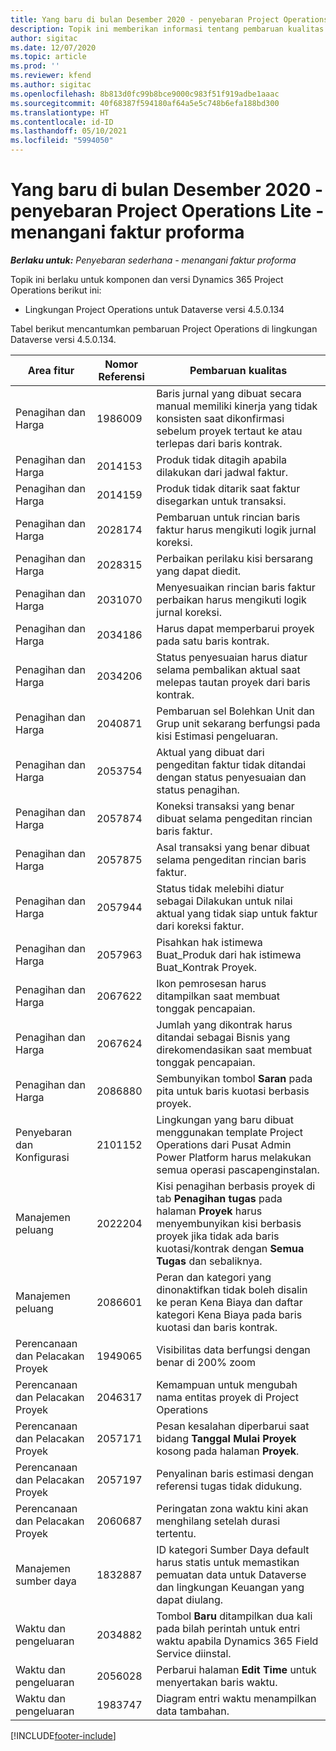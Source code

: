 ```yaml
---
title: Yang baru di bulan Desember 2020 - penyebaran Project Operations Lite - menangani faktur proforma
description: Topik ini memberikan informasi tentang pembaruan kualitas yang tersedia pada rilis Desember 2020 penyebaran Project Operations Lite -menangani faktur proforma.
author: sigitac
ms.date: 12/07/2020
ms.topic: article
ms.prod: ''
ms.reviewer: kfend
ms.author: sigitac
ms.openlocfilehash: 8b813d0fc99b8bce9000c983f51f919adbe1aaac
ms.sourcegitcommit: 40f68387f594180af64a5e5c748b6efa188bd300
ms.translationtype: HT
ms.contentlocale: id-ID
ms.lasthandoff: 05/10/2021
ms.locfileid: "5994050"
---
```

# <a name="whats-new-december-2020---project-operations-lite-deployment---deal-to-proforma-invoicing"></a>Yang baru di bulan Desember 2020 - penyebaran Project Operations Lite - menangani faktur proforma

_**Berlaku untuk:** Penyebaran sederhana - menangani faktur proforma_

Topik ini berlaku untuk komponen dan versi Dynamics 365 Project Operations berikut ini:

  - Lingkungan Project Operations untuk Dataverse versi 4.5.0.134 

Tabel berikut mencantumkan pembaruan Project Operations di lingkungan Dataverse versi 4.5.0.134.

| **Area fitur** | **Nomor Referensi** | **Pembaruan kualitas** |
| --- | --- | --- |
| Penagihan dan Harga | 1986009 | Baris jurnal yang dibuat secara manual memiliki kinerja yang tidak konsisten saat dikonfirmasi sebelum proyek tertaut ke atau terlepas dari baris kontrak. |
| Penagihan dan Harga | 2014153 | Produk tidak ditagih apabila dilakukan dari jadwal faktur. |
| Penagihan dan Harga | 2014159 | Produk tidak ditarik saat faktur disegarkan untuk transaksi. |
| Penagihan dan Harga | 2028174 | Pembaruan untuk rincian baris faktur harus mengikuti logik jurnal koreksi. |
| Penagihan dan Harga | 2028315 | Perbaikan perilaku kisi bersarang yang dapat diedit. |
| Penagihan dan Harga | 2031070 | Menyesuaikan rincian baris faktur perbaikan harus mengikuti logik jurnal koreksi. |
| Penagihan dan Harga | 2034186 | Harus dapat memperbarui proyek pada satu baris kontrak. |
| Penagihan dan Harga | 2034206 | Status penyesuaian harus diatur selama pembalikan aktual saat melepas tautan proyek dari baris kontrak. |
| Penagihan dan Harga | 2040871 | Pembaruan sel Bolehkan Unit dan Grup unit sekarang berfungsi pada kisi Estimasi pengeluaran. |
| Penagihan dan Harga | 2053754 | Aktual yang dibuat dari pengeditan faktur tidak ditandai dengan status penyesuaian dan status penagihan. |
| Penagihan dan Harga | 2057874 | Koneksi transaksi yang benar dibuat selama pengeditan rincian baris faktur. |
| Penagihan dan Harga | 2057875 | Asal transaksi yang benar dibuat selama pengeditan rincian baris faktur. |
| Penagihan dan Harga | 2057944 | Status tidak melebihi diatur sebagai Dilakukan untuk nilai aktual yang tidak siap untuk faktur dari koreksi faktur. |
| Penagihan dan Harga | 2057963 | Pisahkan hak istimewa Buat\_Produk dari hak istimewa Buat\_Kontrak Proyek. |
| Penagihan dan Harga | 2067622 | Ikon pemrosesan harus ditampilkan saat membuat tonggak pencapaian. |
| Penagihan dan Harga | 2067624 | Jumlah yang dikontrak harus ditandai sebagai Bisnis yang direkomendasikan saat membuat tonggak pencapaian. |
| Penagihan dan Harga | 2086880 | Sembunyikan tombol **Saran** pada pita untuk baris kuotasi berbasis proyek. |
| Penyebaran dan Konfigurasi | 2101152 | Lingkungan yang baru dibuat menggunakan template Project Operations dari Pusat Admin Power Platform harus melakukan semua operasi pascapenginstalan. |
|   Manajemen peluang | 2022204 | Kisi penagihan berbasis proyek di tab **Penagihan tugas** pada halaman **Proyek** harus menyembunyikan kisi berbasis proyek jika tidak ada baris kuotasi/kontrak dengan **Semua Tugas** dan sebaliknya. |
|   Manajemen peluang | 2086601 | Peran dan kategori yang dinonaktifkan tidak boleh disalin ke peran Kena Biaya dan daftar kategori Kena Biaya pada baris kuotasi dan baris kontrak. |
| Perencanaan dan Pelacakan Proyek | 1949065 | Visibilitas data berfungsi dengan benar di 200% zoom |
| Perencanaan dan Pelacakan Proyek | 2046317 | Kemampuan untuk mengubah nama entitas proyek di Project Operations |
| Perencanaan dan Pelacakan Proyek | 2057171 | Pesan kesalahan diperbarui saat bidang **Tanggal Mulai Proyek** kosong pada halaman **Proyek**. |
| Perencanaan dan Pelacakan Proyek | 2057197 | Penyalinan baris estimasi dengan referensi tugas tidak didukung. |
| Perencanaan dan Pelacakan Proyek | 2060687 | Peringatan zona waktu kini akan menghilang setelah durasi tertentu. |
| Manajemen sumber daya | 1832887 | ID kategori Sumber Daya default harus statis untuk memastikan pemuatan data untuk Dataverse dan lingkungan Keuangan yang dapat diulang. |
| Waktu dan pengeluaran | 2034882 | Tombol **Baru** ditampilkan dua kali pada bilah perintah untuk entri waktu apabila Dynamics 365 Field Service diinstal. |
| Waktu dan pengeluaran | 2056028 | Perbarui halaman **Edit Time** untuk menyertakan baris waktu. |
| Waktu dan pengeluaran | 1983747 | Diagram entri waktu menampilkan data tambahan. |


[!INCLUDE[footer-include](../../includes/footer-banner.md)]